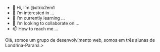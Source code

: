 - 👋 Hi, I’m @otrio2em1
- 👀 I’m interested in ...
- 🌱 I’m currently learning ...
- 💞️ I’m looking to collaborate on ...
- 📫 How to reach me ...

<!---
otrio2em1/otrio2em1 is a ✨ special ✨ repository because its `README.md` (this file) appears on your GitHub profile.
You can click the Preview link to take a look at your changes.
--->
Olá, somos um grupo de desenvolvimento web, somos em trẽs alunas de Londrina-Paraná.>
